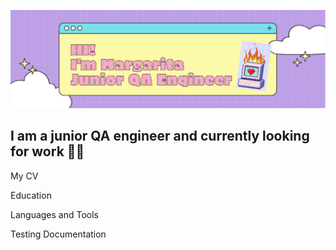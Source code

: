 ![Header](https://github.com/MCVoloshina/mcvoloshina/blob/main/assets/header.png)

## I am a junior QA engineer and currently looking for work 🌱✨

My CV

Education

Languages and Tools

Testing Documentation
